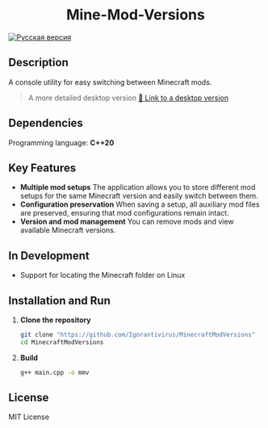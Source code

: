 <h1 align="center">Mine-Mod-Versions</h1>

[![Русская версия](https://img.shields.io/badge/Русская%20версия-blue)](README_RU.md)

<h2>Description</h2>

A console utility for easy switching between Minecraft mods.

> A more detailed desktop version
> [🔗 Link to a desktop version](https://github.com/Igorantivirus/Mine-Mods-Versions-With-Interface)

<h2>Dependencies</h2>

Programming language: **C++20**

<h2>Key Features</h2>

* **Multiple mod setups**
    The application allows you to store different mod setups for the same Minecraft version and easily switch between them.
* **Configuration preservation**
    When saving a setup, all auxiliary mod files are preserved, ensuring that mod configurations remain intact.
* **Version and mod management**
    You can remove mods and view available Minecraft versions.

<h2>In Development</h2>

* Support for locating the Minecraft folder on Linux

<h2>Installation and Run</h2>

1. **Clone the repository**
   ```bash
   git clone "https://github.com/Igorantivirus/MinecraftModVersions"
   cd MinecraftModVersions
   ```
2. **Build**
   ```bash
   g++ main.cpp -o mmv
   ```

<h2>License</h2>

MIT License
